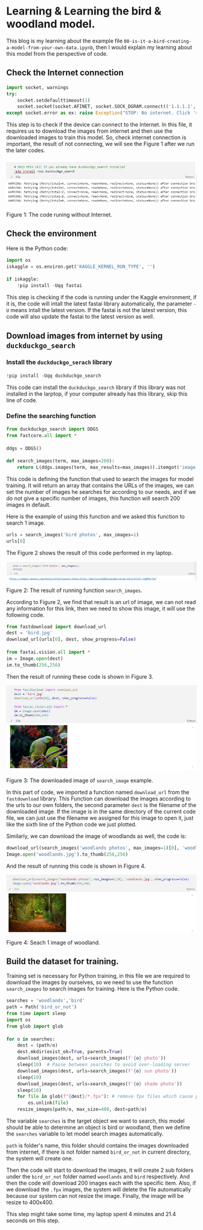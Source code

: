 # Learning & Learning the bird & woodland model.

This blog is my learning about the example file `00-is-it-a-bird-creating-a-model-from-your-own-data.ipynb`, then I would explain my learning about this model from the perspective of code.

## Check the Internet connection

```python
import socket, warnings
try:
    socket.setdefaulttimeout(1)
    socket.socket(socket.AFINET, socket.SOCK_DGRAM.connect(('1.1.1.1', 53))
except socket.error as ex: raise Exception("STOP: No internet. Click '>|' in top right and set 'Internet' switch to on")
```

This step is to check if the device can connect to the Internet. In this file, it requires us to download the images from internet and then use the downloaded images to train this model. So, check internet connection is important, the result of not connecting, we will see the Figure 1 after we run the later codes.

![Internet-error](blog-3-images/image1.png)

Figure 1: The code runing without Internet.

## Check the environment

Here is the Python code:

```python
import os
iskaggle = os.environ.get('KAGGLE_KERNEL_RUN_TYPE', '')

if iskaggle:
    !pip install -Uqq fastai
```

This step is checking if the code is running under the Kaggle environment, if it is, the code will intall the latest fastai library automatically, the parameter `-U` means intall the latest version. If the fastai is not the latest version, this code will also update the fastai to the latest version as well.

## Download images from internet by using `duckduckgo_search`

### Install the `duckduckgo_serach` library

```python
!pip install -Uqq duckduckgo_search
```
This code can install the `duckduckgo_search` library if this library was not installed in the larptop, if your computer already has this library, skip this line of code.

### Define the searching function

```python
from duckduckgo_search import DDGS
from fastcore.all import *

ddgs = DDGS()

def search_images(term, max_images=200):
    return L(ddgs.images(term, max_results=max_images)).itemgot('image')
```

This code is defining the function that used to search the images for model training. It will return an array that contains the URLs of the images, we can set the number of images he searches for according to our needs, and if we do not give a specific number of images, this function will search 200 images in default.

Here is the example of using this function and we asked this function to search 1 image.

```python
urls = search_images('bird photos', max_images=1)
urls[0]
```
The Figure 2 shows the result of this code performed in my laptop.

![search-image-perform](blog-3-images/image2.png)

Figure 2: The result of running function `search_images`.

According to Figure 2, we find that result is an url of image, we can not read any information for this link, then we need to show this image, it will use the following code.

```python
from fastdownload import download_url
dest = 'bird.jpg'
download_url(urls[0], dest, show_progress=False)

from fastai.vision.all import *
im = Image.open(dest)
im.to_thumb(256,256)
```

Then the result of running these code is shown in Figure 3.

![url-downloaded-image](blog-3-images/image3.png)

Figure 3: The downloaded image of `search_image` example.

In this part of code, we imported a function named `download_url` from the `fastdownload` library. This Function can download the images according to the urls to our own folders, the second parameter `dest` is the filename of the downloaded image. If the image is in the same directory of the current code file, we can just use the filename we assigned for this image to open it, just like the sixth line of the Python code we just plotted.

Similarly, we can download the image of woodlands as well, the code is:

```python
download_url(search_images('woodlands photos', max_images=1)[0], 'woodlands.jpg', show_progress=False)
Image.open('woodlands.jpg').to_thumb(256,256)
```

And the result of running this code is shown in Figure 4.

![search-woodland-image](blog-3-images/image4.png)

Figure 4: Seach 1 image of woodland.

## Build the dataset for training.

Training set is necessary for Python training, in this file we are required to download the images by ourselves, so we need to use the function `search_images` to search images for training. Here is the Python code.

```python
searches = 'woodlands','bird'
path = Path('bird_or_not')
from time import sleep
import os
from glob import glob

for o in searches:
    dest = (path/o)
    dest.mkdir(exist_ok=True, parents=True)
    download_images(dest, urls=search_images(f'{o} photo'))
    sleep(10)  # Pause between searches to avoid over-loading server
    download_images(dest, urls=search_images(f'{o} sun photo'))
    sleep(10)
    download_images(dest, urls=search_images(f'{o} shade photo'))
    sleep(10)
    for file in glob(f"{dest}/*.fpx"): # remove fpx files which cause problems with resize_images
        os.unlink(file)
    resize_images(path/o, max_size=400, dest=path/o)
```

The variable `searches` is the target object we want to search, this model should be able to determine an object is bird or woodland, then we define the `searches` variable to let model search images automatically.

`path` is folder's name, this folder should contains the images downloaded from internet, if there is not folder named `bird_or_not` in current directory, the system will create one.

Then the code will start to download the images, it will create 2 sub folders under the `bird_or_not` folder named `woodlands` and `bird` respectively. And then the code will download 200 images each with the specific item. Also, if we download the `.fpx` images, the system will delete the file automatically because our system can not resize the image. Finally, the image will be resize to 400x400.

This step might take some time, my laptop spent 4 minutes and 21.4 seconds on this step.





























